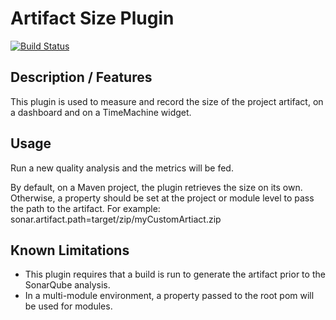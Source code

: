Artifact Size Plugin
====================
[![Build Status](https://api.travis-ci.org/SonarQubeCommunity/sonar-artifact-size.svg)](https://travis-ci.org/SonarQubeCommunity/sonar-artifact-size)

## Description / Features
This plugin is used to measure and record the size of the project artifact, on a dashboard and on a TimeMachine widget.

## Usage
Run a new quality analysis and the metrics will be fed.

By default, on a Maven project, the plugin retrieves the size on its own. Otherwise, a property should be set at the project or module level to pass the path to the artifact.
For example: sonar.artifact.path=target/zip/myCustomArtiact.zip

## Known Limitations
* This plugin requires that a build is run to generate the artifact prior to the SonarQube analysis.
* In a multi-module environment, a property passed to the root pom will be used for modules.
